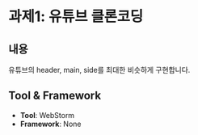 # 과제1: 유튜브 클론코딩

## 내용
유튜브의 header, main, side를 최대한 비슷하게 구현합니다.

## Tool & Framework
- **Tool**: WebStorm
- **Framework**: None